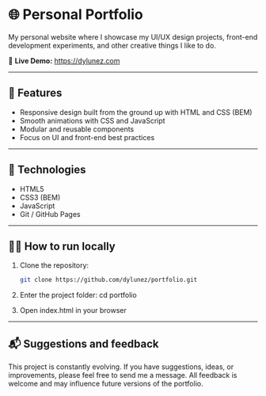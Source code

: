 # 🌐 Personal Portfolio

My personal website where I showcase my UI/UX design projects, front-end development experiments, and other creative things I like to do.

🔗 **Live Demo:** https://dylunez.com

---

## 🚀 Features

- Responsive design built from the ground up with HTML and CSS (BEM)
- Smooth animations with CSS and JavaScript
- Modular and reusable components
- Focus on UI and front-end best practices

---

## 🧰 Technologies

- HTML5  
- CSS3 (BEM)  
- JavaScript  
- Git / GitHub Pages

---

## 🧑‍💻 How to run locally

1. Clone the repository:
   ```bash
   git clone https://github.com/dylunez/portfolio.git

2. Enter the project folder:
  cd portfolio

3. Open index.html in your browser

---

## 📬 Suggestions and feedback

This project is constantly evolving.
If you have suggestions, ideas, or improvements, please feel free to send me a message.
All feedback is welcome and may influence future versions of the portfolio.